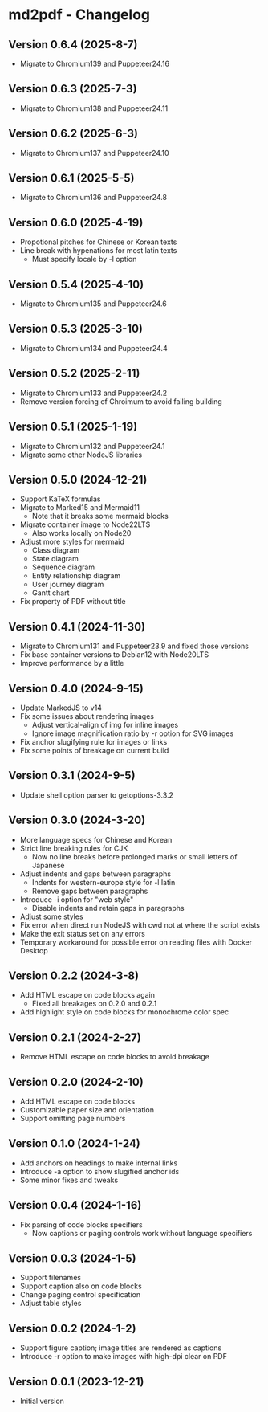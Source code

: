 # md2pdf - Changelog

## Version 0.6.4 (2025-8-7)

* Migrate to Chromium139 and Puppeteer24.16

## Version 0.6.3 (2025-7-3)

* Migrate to Chromium138 and Puppeteer24.11

## Version 0.6.2 (2025-6-3)

* Migrate to Chromium137 and Puppeteer24.10

## Version 0.6.1 (2025-5-5)

* Migrate to Chromium136 and Puppeteer24.8

## Version 0.6.0 (2025-4-19)

* Propotional pitches for Chinese or Korean texts
* Line break with hypenations for most latin texts
    * Must specify locale by -l option

## Version 0.5.4 (2025-4-10)

* Migrate to Chromium135 and Puppeteer24.6

## Version 0.5.3 (2025-3-10)

* Migrate to Chromium134 and Puppeteer24.4

## Version 0.5.2 (2025-2-11)

* Migrate to Chromium133 and Puppeteer24.2
* Remove version forcing of Chroimum to avoid failing building

## Version 0.5.1 (2025-1-19)

* Migrate to Chromium132 and Puppeteer24.1
* Migrate some other NodeJS libraries

## Version 0.5.0 (2024-12-21)

* Support KaTeX formulas
* Migrate to Marked15 and Mermaid11
    * Note that it breaks some mermaid blocks
* Migrate container image to Node22LTS
    * Also works locally on Node20
* Adjust more styles for mermaid
    * Class diagram
    * State diagram
    * Sequence diagram
    * Entity relationship diagram
    * User journey diagram
    * Gantt chart
* Fix property of PDF without title

## Version 0.4.1 (2024-11-30)

* Migrate to Chromium131 and Puppeteer23.9 and fixed those versions
* Fix base container versions to Debian12 with Node20LTS
* Improve performance by a little

## Version 0.4.0 (2024-9-15)

* Update MarkedJS to v14
* Fix some issues about rendering images
   * Adjust vertical-align of img for inline images
   * Ignore image magnification ratio by -r option for SVG images
* Fix anchor slugifying rule for images or links
* Fix some points of breakage on current build

## Version 0.3.1 (2024-9-5)

* Update shell option parser to getoptions-3.3.2

## Version 0.3.0 (2024-3-20)

* More language specs for Chinese and Korean
* Strict line breaking rules for CJK
    * Now no line breaks before prolonged marks or small letters of Japanese
* Adjust indents and gaps between paragraphs
    * Indents for western-europe style for -l latin
    * Remove gaps between paragraphs
* Introduce -i option for "web style"
    * Disable indents and retain gaps in paragraphs
* Adjust some styles
* Fix error when direct run NodeJS with cwd not at where the script exists
* Make the exit status set on any errors
* Temporary workaround for possible error on reading files with Docker Desktop

## Version 0.2.2 (2024-3-8)

* Add HTML escape on code blocks again
    * Fixed all breakages on 0.2.0 and 0.2.1
* Add highlight style on code blocks for monochrome color spec

## Version 0.2.1 (2024-2-27)

* Remove HTML escape on code blocks to avoid breakage

## Version 0.2.0 (2024-2-10)

* Add HTML escape on code blocks
* Customizable paper size and orientation
* Support omitting page numbers

## Version 0.1.0 (2024-1-24)

* Add anchors on headings to make internal links
* Introduce -a option to show slugified anchor ids
* Some minor fixes and tweaks

## Version 0.0.4 (2024-1-16)

* Fix parsing of code blocks specifiers
    * Now captions or paging controls work without language specifiers

## Version 0.0.3 (2024-1-5)

* Support filenames
* Support caption also on code blocks
* Change paging control specification
* Adjust table styles

## Version 0.0.2 (2024-1-2)

* Support figure caption; image titles are rendered as captions
* Introduce -r option to make images with high-dpi clear on PDF

## Version 0.0.1 (2023-12-21)

* Initial version
